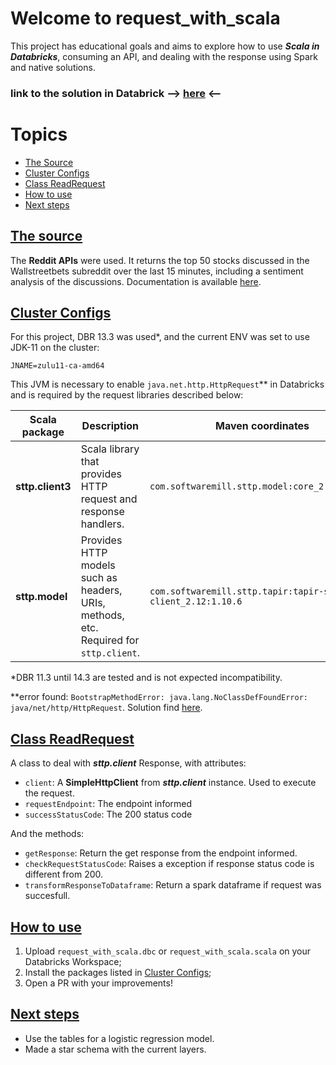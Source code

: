 # Welcome to request_with_scala
This project has educational goals and aims to explore how to use **_Scala in Databricks_**, consuming an API, and dealing with the response using Spark and native solutions.

### **link to the solution in Databrick --> [here](https://databricks-prod-cloudfront.cloud.databricks.com/public/4027ec902e239c93eaaa8714f173bcfc/3776439524338690/2632202910148279/5975377984582142/latest.html) <--**

# <a id='topics'>Topics</a>
- [The Source](#source)
- [Cluster Configs](#configs)
- [Class ReadRequest](#class)
- [How to use](#use)
- [Next steps](#next)

## <a id='source'>[The source](#topics)</a>
The **Reddit APIs** were used. It returns the top 50 stocks discussed in the Wallstreetbets subreddit over the last 15 minutes, including a sentiment analysis of the discussions. Documentation is available [here](https://tradestie.com/apps/reddit/api/).

## <a id='configs'>[Cluster Configs](#topics)</a>

For this project, DBR 13.3 was used*, and the current ENV was set to use JDK-11 on the cluster:

`JNAME=zulu11-ca-amd64` 

This JVM is necessary to enable `java.net.http.HttpRequest`** in Databricks and is required by the request libraries described below:

| Scala package | Description | Maven coordinates | Reference |
| - | - | - | - |
| **sttp.client3** | Scala library that provides HTTP request and response handlers. |`com.softwaremill.sttp.model:core_2.12:1.7.10`| [Documentation](https://sttp.softwaremill.com/en/stable/simple_sync.html) |
| **sttp.model** | Provides HTTP models such as headers, URIs, methods, etc. Required for `sttp.client`.|`com.softwaremill.sttp.tapir:tapir-sttp-client_2.12:1.10.6`| [Documentation](https://sttp.softwaremill.com/en/stable/model/model.html) |

*DBR 11.3 until 14.3 are tested and is not expected incompatibility.

**error found: `BootstrapMethodError: java.lang.NoClassDefFoundError: java/net/http/HttpRequest`. Solution find [here](https://docs.databricks.com/en/dev-tools/sdk-java.html#create-a-cluster-that-uses-jdk-17).


## <a id='class'>[Class ReadRequest](#topics)</a>
A class to deal with **_sttp.client_** Response, with attributes:
* `client`: A **SimpleHttpClient** from **_sttp.client_** instance. Used to execute the request.
* `requestEndpoint`: The endpoint informed
* `successStatusCode`: The 200 status code

And the methods:
* `getResponse`: Return the get response from the endpoint informed.
* `checkRequestStatusCode`: Raises a exception if response status code is different from 200.
* `transformResponseToDataframe`: Return a spark dataframe if request was succesfull.

## <a id='use'>[How to use](#topics)</a>
1. Upload `request_with_scala.dbc` or `request_with_scala.scala` on your Databricks Workspace;
2. Install the packages listed in [Cluster Configs](#configs);
3. Open a PR with your improvements!

## <a id='next'>[Next steps](#topics)</a>
* Use the tables for a logistic regression model.
* Made a star schema with the current layers.

